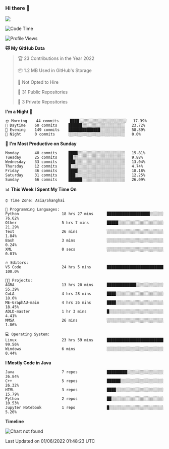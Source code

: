 ### Hi there 👋

<!--
**zhou-ning/zhou-ning** is a ✨ _special_ ✨ repository because its `README.md` (this file) appears on your GitHub profile.

Here are some ideas to get you started:

- 🔭 I’m currently working on ...
- 🌱 I’m currently learning ...
- 👯 I’m looking to collaborate on ...
- 🤔 I’m looking for help with ...
- 💬 Ask me about ...
- 📫 How to reach me: ...
- 😄 Pronouns: ...
- ⚡ Fun fact: ...
-->
![](https://github-readme-stats.vercel.app/api?username=zhou-ning)

<!--START_SECTION:waka-->
![Code Time](http://img.shields.io/badge/Code%20Time-0%20secs-blue)

![Profile Views](http://img.shields.io/badge/Profile%20Views-9-blue)

**🐱 My GitHub Data** 

> 🏆 23 Contributions in the Year 2022
 > 
> 📦 1.2 MB Used in GitHub's Storage 
 > 
> 🚫 Not Opted to Hire
 > 
> 📜 31 Public Repositories 
 > 
> 🔑 3 Private Repositories  
 > 
**I'm a Night 🦉** 

```text
🌞 Morning    44 commits     ████░░░░░░░░░░░░░░░░░░░░░   17.39% 
🌆 Daytime    60 commits     ██████░░░░░░░░░░░░░░░░░░░   23.72% 
🌃 Evening    149 commits    ██████████████░░░░░░░░░░░   58.89% 
🌙 Night      0 commits      ░░░░░░░░░░░░░░░░░░░░░░░░░   0.0%

```
📅 **I'm Most Productive on Sunday** 

```text
Monday       40 commits     ████░░░░░░░░░░░░░░░░░░░░░   15.81% 
Tuesday      25 commits     ██░░░░░░░░░░░░░░░░░░░░░░░   9.88% 
Wednesday    33 commits     ███░░░░░░░░░░░░░░░░░░░░░░   13.04% 
Thursday     12 commits     █░░░░░░░░░░░░░░░░░░░░░░░░   4.74% 
Friday       46 commits     ████░░░░░░░░░░░░░░░░░░░░░   18.18% 
Saturday     31 commits     ███░░░░░░░░░░░░░░░░░░░░░░   12.25% 
Sunday       66 commits     ██████░░░░░░░░░░░░░░░░░░░   26.09%

```


📊 **This Week I Spent My Time On** 

```text
⌚︎ Time Zone: Asia/Shanghai

💬 Programming Languages: 
Python                   18 hrs 27 mins      ███████████████████░░░░░░   76.62% 
Other                    5 hrs 7 mins        █████░░░░░░░░░░░░░░░░░░░░   21.29% 
Text                     26 mins             ░░░░░░░░░░░░░░░░░░░░░░░░░   1.84% 
Bash                     3 mins              ░░░░░░░░░░░░░░░░░░░░░░░░░   0.24% 
XML                      0 secs              ░░░░░░░░░░░░░░░░░░░░░░░░░   0.01%

🔥 Editors: 
VS Code                  24 hrs 5 mins       █████████████████████████   100.0%

🐱‍💻 Projects: 
AGRA                     13 hrs 20 mins      █████████████░░░░░░░░░░░░   55.39% 
CoLA                     4 hrs 28 mins       ████░░░░░░░░░░░░░░░░░░░░░   18.6% 
ME-GraphAU-main          4 hrs 26 mins       ████░░░░░░░░░░░░░░░░░░░░░   18.45% 
ADLD-master              1 hr 3 mins         █░░░░░░░░░░░░░░░░░░░░░░░░   4.41% 
MMSA                     26 mins             ░░░░░░░░░░░░░░░░░░░░░░░░░   1.86%

💻 Operating System: 
Linux                    23 hrs 59 mins      █████████████████████████   99.56% 
Windows                  6 mins              ░░░░░░░░░░░░░░░░░░░░░░░░░   0.44%

```

**I Mostly Code in Java** 

```text
Java                     7 repos             █████████░░░░░░░░░░░░░░░░   36.84% 
C++                      5 repos             ██████░░░░░░░░░░░░░░░░░░░   26.32% 
HTML                     3 repos             ████░░░░░░░░░░░░░░░░░░░░░   15.79% 
Python                   2 repos             ██░░░░░░░░░░░░░░░░░░░░░░░   10.53% 
Jupyter Notebook         1 repo              █░░░░░░░░░░░░░░░░░░░░░░░░   5.26%

```


**Timeline**

![Chart not found](https://raw.githubusercontent.com/zhou-ning/zhou-ning/main/charts/bar_graph.png) 


 Last Updated on 01/06/2022 01:48:23 UTC
<!--END_SECTION:waka-->
